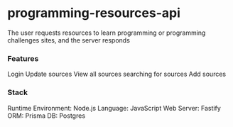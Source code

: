 # programming-resources-api
The user requests resources to learn programming or programming challenges sites, and the server responds

### Features
Login
Update sources
View all sources
 searching for sources
Add sources

### Stack

Runtime Environment: Node.js
Language: JavaScript
Web Server: Fastify
ORM: Prisma
DB: Postgres
